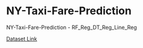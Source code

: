 # NY-Taxi-Fare-Prediction
NY-Taxi-Fare-Prediction - RF_Reg_DT_Reg_Line_Reg


<a href = "https://www.kaggle.com/datasets/sivabalana/nyc-taxi-fare"> Dataset Link</a>
